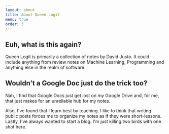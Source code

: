 ```yaml
---
layout: about
title: About Queen Logit
menu: true
order: 3
---
```


## Euh, what is this again?
Queen Logit is primarily a collection of notes by David Justo. It could include anything from review notes on Machine Learning, Programming and anything else in the realm of software.

## Wouldn't a Google Doc just do the trick too?
Nah, I find that Google Docs just get lost on my Google Drive and, for me, that just makes
for an unreliable hub for my notes. 

Also, I've found that I learn best by teaching. I like to think that writing public posts forces me to organize my notes as if they were short-lessons. Lastly, I've always wanted to start a blog. I'm just killing two birds with one shot here.

